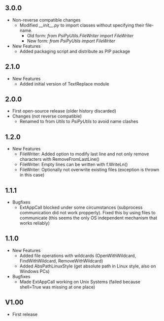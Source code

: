 ## 3.0.0
* Non-reverse compatible changes
  * Modified *\_\_init\_\_.py* to import classes without specifying their file-name.
    * Old form: *from PsiPyUtils.FileWriter import FileWriter*
    * New form: *from PsiPyUtils import FileWriter*
* New Features
  * Added packaging script and distribute as PIP package

## 2.1.0
* New Features
  * Added initial version of TextReplace module 

## 2.0.0
* First open-source release (older history discarded)
* Changes (not reverse compatible)
  * Renamed to from *Utils* to *PsiPyUtils* to avoid name clashes

## 1.2.0
* New Features
  * FileWriter: Added option to modify last line and not only remove characters with RemoveFromLastLine()
  * FileWriter: Empty lines can be written with f.WriteLn()
  * FileWriter: Optionally not overwrite existing files (exception is thrown in this case)  

## 1.1.1
* Bugfixes
  * ExtAppCall blocked under some circumstances (subprocess communication did not work propperly). Fixed this by using files to communicate (this seems the only OS independent mechanism that works reliably)

## 1.1.0
* New Features
  * Added file operations with wildcards (OpenWithWildcard, FindWithWildcard, RemoveWithWildcard)
  * Added AbsPathLinuxStyle (get absolute path in Linux style, also on Windows PCs)
* Bugfixes
  * Made ExtAppCall working on Unix Systems (failed because shell=True was missing at one place)

## V1.00
* First release